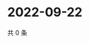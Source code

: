 # 2022-09-22

共 0 条

<!-- BEGIN WEIBO -->
<!-- 最后更新时间 Thu Sep 22 2022 13:12:11 GMT+0800 (China Standard Time) -->

<!-- END WEIBO -->
